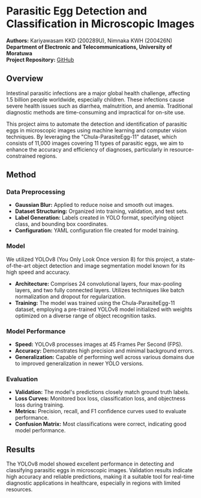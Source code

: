 # Parasitic Egg Detection and Classification in Microscopic Images

**Authors:** Kariyawasam KKD (200289U), Nimnaka KWH (200426N)  
**Department of Electronic and Telecommunications, University of Moratuwa**  
**Project Repository:** [GitHub](https://github.com/KavinduKariyawasam/Parasitic-Egg-Detection)

## Overview

Intestinal parasitic infections are a major global health challenge, affecting 1.5 billion people worldwide, especially children. These infections cause severe health issues such as diarrhea, malnutrition, and anemia. Traditional diagnostic methods are time-consuming and impractical for on-site use.

This project aims to automate the detection and identification of parasitic eggs in microscopic images using machine learning and computer vision techniques. By leveraging the "Chula-ParasiteEgg-11" dataset, which consists of 11,000 images covering 11 types of parasitic eggs, we aim to enhance the accuracy and efficiency of diagnoses, particularly in resource-constrained regions.

## Method

### Data Preprocessing
- **Gaussian Blur:** Applied to reduce noise and smooth out images.
- **Dataset Structuring:** Organized into training, validation, and test sets.
- **Label Generation:** Labels created in YOLO format, specifying object class, and bounding box coordinates.
- **Configuration:** YAML configuration file created for model training.

### Model
We utilized YOLOv8 (You Only Look Once version 8) for this project, a state-of-the-art object detection and image segmentation model known for its high speed and accuracy.

- **Architecture:** Comprises 24 convolutional layers, four max-pooling layers, and two fully connected layers. Utilizes techniques like batch normalization and dropout for regularization.
- **Training:** The model was trained using the Chula-ParasiteEgg-11 dataset, employing a pre-trained YOLOv8 model initialized with weights optimized on a diverse range of object recognition tasks.

### Model Performance
- **Speed:** YOLOv8 processes images at 45 Frames Per Second (FPS).
- **Accuracy:** Demonstrates high precision and minimal background errors.
- **Generalization:** Capable of performing well across various domains due to improved generalization in newer YOLO versions.

### Evaluation
- **Validation:** The model's predictions closely match ground truth labels.
- **Loss Curves:** Monitored box loss, classification loss, and objectness loss during training.
- **Metrics:** Precision, recall, and F1 confidence curves used to evaluate performance.
- **Confusion Matrix:** Most classifications were correct, indicating good model performance.

## Results

The YOLOv8 model showed excellent performance in detecting and classifying parasitic eggs in microscopic images. Validation results indicate high accuracy and reliable predictions, making it a suitable tool for real-time diagnostic applications in healthcare, especially in regions with limited resources.
